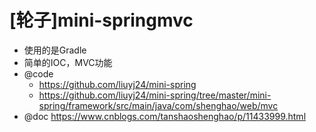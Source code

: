 # [轮子]mini-springmvc

- 使用的是Gradle
- 简单的IOC，MVC功能
- @code 
  - https://github.com/liuyj24/mini-spring
  - https://github.com/liuyj24/mini-spring/tree/master/mini-spring/framework/src/main/java/com/shenghao/web/mvc
- @doc https://www.cnblogs.com/tanshaoshenghao/p/11433999.html
